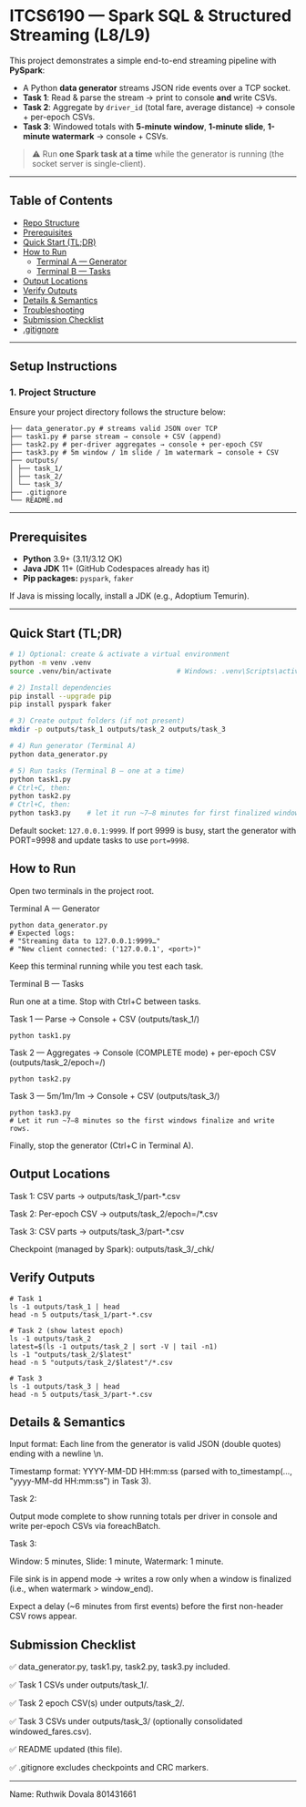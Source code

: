 # ITCS6190 — Spark SQL & Structured Streaming (L8/L9)

This project demonstrates a simple end-to-end streaming pipeline with **PySpark**:

- A Python **data generator** streams JSON ride events over a TCP socket.
- **Task 1**: Read & parse the stream → print to console **and** write CSVs.
- **Task 2**: Aggregate by `driver_id` (total fare, average distance) → console + per-epoch CSVs.
- **Task 3**: Windowed totals with **5-minute window**, **1-minute slide**, **1-minute watermark** → console + CSVs.

> ⚠️ Run **one Spark task at a time** while the generator is running (the socket server is single-client).

---

## Table of Contents
- [Repo Structure](#repo-structure)
- [Prerequisites](#prerequisites)
- [Quick Start (TL;DR)](#quick-start-tldr)
- [How to Run](#how-to-run)
  - [Terminal A — Generator](#terminal-a--generator)
  - [Terminal B — Tasks](#terminal-b--tasks)
- [Output Locations](#output-locations)
- [Verify Outputs](#verify-outputs)
- [Details & Semantics](#details--semantics)
- [Troubleshooting](#troubleshooting)
- [Submission Checklist](#submission-checklist)
- [.gitignore](#gitignore)

---

## **Setup Instructions**

### **1. Project Structure**

Ensure your project directory follows the structure below:

```
├── data_generator.py # streams valid JSON over TCP
├── task1.py # parse stream → console + CSV (append)
├── task2.py # per-driver aggregates → console + per-epoch CSV
├── task3.py # 5m window / 1m slide / 1m watermark → console + CSV
├── outputs/
│ ├── task_1/
│ ├── task_2/
│ └── task_3/
├── .gitignore
└── README.md
```



---

## Prerequisites

- **Python** 3.9+ (3.11/3.12 OK)
- **Java JDK** 11+ (GitHub Codespaces already has it)
- **Pip packages:** `pyspark`, `faker`

If Java is missing locally, install a JDK (e.g., Adoptium Temurin).

---

## Quick Start (TL;DR)

```bash
# 1) Optional: create & activate a virtual environment
python -m venv .venv
source .venv/bin/activate                # Windows: .venv\Scripts\activate

# 2) Install dependencies
pip install --upgrade pip
pip install pyspark faker

# 3) Create output folders (if not present)
mkdir -p outputs/task_1 outputs/task_2 outputs/task_3

# 4) Run generator (Terminal A)
python data_generator.py

# 5) Run tasks (Terminal B — one at a time)
python task1.py
# Ctrl+C, then:
python task2.py
# Ctrl+C, then:
python task3.py    # let it run ~7–8 minutes for first finalized windows
```

Default socket: `127.0.0.1:9999`.
If port 9999 is busy, start the generator with PORT=9998 and update tasks to use `port=9998`.

## How to Run

Open two terminals in the project root.

Terminal A — Generator
```
python data_generator.py
# Expected logs:
# "Streaming data to 127.0.0.1:9999…"
# "New client connected: ('127.0.0.1', <port>)"
```

Keep this terminal running while you test each task.


Terminal B — Tasks

Run one at a time. Stop with Ctrl+C between tasks.

Task 1 — Parse → Console + CSV (outputs/task_1/)
```
python task1.py
```
Task 2 — Aggregates → Console (COMPLETE mode) + per-epoch CSV (outputs/task_2/epoch=<n>/)
```
python task2.py
```

Task 3 — 5m/1m/1m → Console + CSV (outputs/task_3/)
```
python task3.py
# Let it run ~7–8 minutes so the first windows finalize and write rows.
```
Finally, stop the generator (Ctrl+C in Terminal A).

## Output Locations

Task 1: CSV parts → outputs/task_1/part-*.csv

Task 2: Per-epoch CSV → outputs/task_2/epoch=<id>/*.csv

Task 3: CSV parts → outputs/task_3/part-*.csv

Checkpoint (managed by Spark): outputs/task_3/_chk/


## Verify Outputs
```
# Task 1
ls -1 outputs/task_1 | head
head -n 5 outputs/task_1/part-*.csv

# Task 2 (show latest epoch)
ls -1 outputs/task_2
latest=$(ls -1 outputs/task_2 | sort -V | tail -n1)
ls -1 "outputs/task_2/$latest"
head -n 5 "outputs/task_2/$latest"/*.csv

# Task 3
ls -1 outputs/task_3 | head
head -n 5 outputs/task_3/part-*.csv
```

## Details & Semantics

Input format: Each line from the generator is valid JSON (double quotes) ending with a newline \n.

Timestamp format: YYYY-MM-DD HH:mm:ss (parsed with to_timestamp(..., "yyyy-MM-dd HH:mm:ss") in Task 3).

Task 2:

Output mode complete to show running totals per driver in console and write per-epoch CSVs via foreachBatch.

Task 3:

Window: 5 minutes, Slide: 1 minute, Watermark: 1 minute.

File sink is in append mode → writes a row only when a window is finalized (i.e., when watermark > window_end).

Expect a delay (~6 minutes from first events) before the first non-header CSV rows appear.



## Submission Checklist

✅ data_generator.py, task1.py, task2.py, task3.py included.

✅ Task 1 CSVs under outputs/task_1/.

✅ Task 2 epoch CSV(s) under outputs/task_2/.

✅ Task 3 CSVs under outputs/task_3/ (optionally consolidated windowed_fares.csv).

✅ README updated (this file).

✅ .gitignore excludes checkpoints and CRC markers.

---
Name: Ruthwik Dovala
801431661
